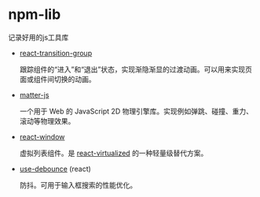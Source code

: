 # npm-lib
记录好用的js工具库

- [react-transition-group](https://www.npmjs.com/package/react-transition-group)

  跟踪组件的“进入”和“退出”状态，实现渐隐渐显的过渡动画。可以用来实现页面或组件间切换的动画。
  
- [matter-js](https://www.npmjs.com/package/matter-js)

  一个用于 Web 的 JavaScript 2D 物理引擎库。实现例如弹跳、碰撞、重力、滚动等物理效果。
  
- [react-window](https://www.npmjs.com/package/react-window)

  虚拟列表组件。是 [react-virtualized](https://www.npmjs.com/package/react-virtualized) 的一种轻量级替代方案。

- [use-debounce](https://www.npmjs.com/package/use-debounce) (react)

  防抖。可用于输入框搜索的性能优化。
